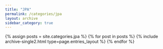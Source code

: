 ```yaml
---
title: "JPA"
permalink: /categories/jpa
layout: archive
sidebar_category: true
---
```


{% assign posts = site.categories.jpa %}
{% for post in posts %} {% include archive-single2.html type=page.entries_layout %} {% endfor %}